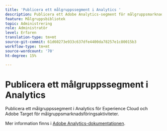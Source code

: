 ```yaml
---
title: 'Publicera ett målgruppssegment i Analytics '
description: Publicera ett Adobe Analytics-segment för målgruppsmarknadsföring i Experience Cloud och Adobe Target.
feature: Målgruppsbibliotek
topic: Administrering
role: Administratör
level: Erfaren
translation-type: tm+mt
source-git-commit: 61d60273e933c637dfe4400da78257e1c80015b3
workflow-type: tm+mt
source-wordcount: '70'
ht-degree: 15%

---
```



# Publicera ett målgruppssegment i Analytics

Publicera ett målgruppssegment i Analytics för Experience Cloud och Adobe Target för målgruppsmarknadsföringsaktiviteter.

Mer information finns i [Adobe Analytics-dokumentationen](https://docs.adobe.com/content/help/en/analytics/components/segmentation/segmentation-workflow/seg-publish.html).
